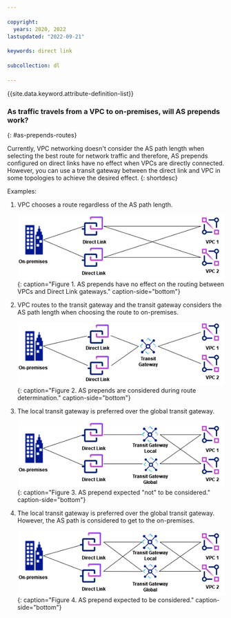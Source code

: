 ```yaml
---

copyright:
  years: 2020, 2022
lastupdated: "2022-09-21"

keywords: direct link

subcollection: dl

---
```


{{site.data.keyword.attribute-definition-list}}

### As traffic travels from a VPC to on-premises, will AS prepends work?
{: #as-prepends-routes}

Currently, VPC networking doesn't consider the AS path length when selecting the best route for network traffic and therefore, AS prepends configured on direct links have no effect when VPCs are directly connected. However, you can use a transit gateway between the direct link and VPC in some topologies to achieve the desired effect.
{: shortdesc}

Examples:

1. VPC chooses a route regardless of the AS path length.

   ![AS prepends have no effect on the routing between VPCs and Direct Link gateways](/images/asprepends_2.png){: caption="Figure 1. AS prepends have no effect on the routing between VPCs and Direct Link gateways." caption-side="bottom"}
   
1. VPC routes to the transit gateway and the transit gateway considers the AS path length when choosing the route to on-premises.

   ![AS prepends are considered during route determination](/images/asprepends_1.png){: caption="Figure 2. AS prepends are considered during route determination." caption-side="bottom"}

1. The local transit gateway is preferred over the global transit gateway.

   ![AS prepend expected "not" to be considered](/images/asprepends_3.png){: caption="Figure 3. AS prepend expected "not" to be considered." caption-side="bottom"}
   
1. The local transit gateway is preferred over the global transit gateway. However, the AS path is considered to get to the on-premises.

   ![AS prepend expected to be considered](/images/asprepends_4.png){: caption="Figure 4. AS prepend expected to be considered." caption-side="bottom"}